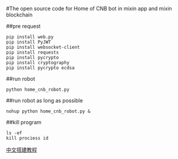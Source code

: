 #The open source code for Home of CNB bot in mixin app and mixin blockchain

##pre request
```
pip install web.py
pip install PyJWT
pip install websocket-client
pip install requests
pip install pycrypto
pip install cryptography
pip install pycrypto ecdsa
```


##run robot 
```
python home_cnb_robot.py
```

##run robot as long as possible
```
nohup python home_cnb_robot.py &
```

##kill program
```
ls -ef
kill prociess id
```


[中文搭建教程](https://www.jianshu.com/p/727cca139a57)
